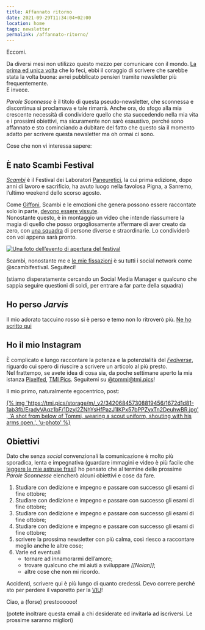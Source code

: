 ```yaml
---
title: Affannato ritorno
date: 2021-09-29T11:34:04+02:00
location: home
tags: newsletter
permalink: /affannato-ritorno/
---
```

Eccomi.

Da diversi mesi non utilizzo questo mezzo per comunicare con il mondo. [La prima ed unica volta](/la-volta-buona 'È la volta buona') che lo feci, ebbi il coraggio di scrivere che sarebbe stata la volta buona: avrei pubblicato pensieri tramite newsletter più frequentemente.  
E invece.

<cite>Parole Sconnesse</cite> è il titolo di questa pseudo-newsletter, che sconnessa e discontinua si proclamava e tale rimarrà. Anche ora, do sfogo alla mia crescente necessità di condividere quello che sta succedendo nella mia vita e i prossimi obiettivi, ma sicuramente non sarò esaustivo, perché sono affannato e sto cominciando a dubitare del fatto che questo sia il momento adatto per scrivere questa newsletter ma oh ormai ci sono.

Cose che non vi interessa sapere:

## È nato Scambi Festival

<cite>[Scambi](https://scambi.org 'Sito ufficiale di Scambi Festival')</cite> è il Festival dei Laboratori [Paneuretici](https://scambi.org/paneuretico 'Cosa vuol dire “paneuretico„'), la cui prima edizione, dopo anni di lavoro e sacrificio, ha avuto luogo nella favolosa Pigna, a Sanremo, l’ultimo weekend dello scorso agosto.

Come [Giffoni](https://tommi.space/cose#giffoni-film-festival 'Giffoni Film Festival fra le cose che faccio'), Scambi e le emozioni che genera possono essere raccontate solo in parte, <u>devono essere vissute</u>.  
Nonostante questo, è in montaggio un video che intende riassumere la magia di quello che posso orgogliosamente affermare di aver creato da zero, con [una squadra](https://scambi.org/chi-siamo 'Chi siamo - Scambi') di persone diverse e straordinarie. Lo condividerò con voi appena sarà pronto.

[![Una foto dell’evento di apertura del festival](https://buttondown.s3.amazonaws.com/images/61d9a3c2-1035-4267-a25c-3d59856ed6c2.jpg)](https://instagram.com/scambifestival)

Scambi, nonostante me e [le mie fissazioni](https://quitsocialmedia.club/tuffo 'Quit Social Media') è su tutti i social network come @scambifestival. Seguiteci!

(stiamo disperatamente cercando un Social Media Manager e qualcuno che sappia seguire questioni di soldi, per entrare a far parte della squadra)

## Ho perso <cite>Jarvis</cite>

Il mio adorato taccuino rosso si è perso e temo non lo ritroverò più.
[Ne ho scritto qui](https://tommi.space/jarvis 'Ode a Jarvis')

## Ho il mio Instagram

È complicato e lungo raccontare la potenza e la potenzialità del [*Fediverse*](https://it.wikipedia.org/wiki/Fediverso '“Fediverso„ su Wikipedia'), riguardo cui spero di riuscire a scrivere un articolo al più presto.  
Nel frattempo, se avete idea di cosa sia, da poche settimane aperto la mia istanza [Pixelfed](https://pixelfed.org 'Pixelfed official website'), [TMI Pics](https://tmi.pics 'TMI Pics'). Seguitemi su [@tommi@tmi.pics](https://tmi.pics/tommi '@tommi su TMI Pics')!

Il mio primo, naturalmente egocentrico, post:


<a href='https://tmi.pics/p/tommi/347321344124174340' target='_blank' title='A shot from below of Tommi, wearing a scout uniform, shouting with his arms open.'>
  {% img 'https://tmi.pics/storage/m/_v2/342068457308819456/1672d1d81-1ab3fb/EradyVAqz1bF/1Dzyl2ZNhYsHfPazJ1IKPx57bPPZyxTn2DeuhwBR.jpg', 'A shot from below of Tommi, wearing a scout uniform, shouting with his arms open.', 'u-photo' %}
</a>

## Obiettivi

Dato che senza *social* convenzionali la comunicazione è molto più sporadica, lenta e impegnativa (guardare immagini e video è più facile che [leggere le mie astruse frasi](https://tommi.space/Sono-innamorato '“Sono innamorato„ su tommi.space')) ho pensato che al termine delle prossime <cite>Parole Sconnesse</cite> elencherò alcuni obiettivi e cose da fare.

1. Studiare con dedizione e impegno e passare con successo gli esami di fine ottobre;
1. Studiare con dedizione e impegno e passare con successo gli esami di fine ottobre;
1. Studiare con dedizione e impegno e passare con successo gli esami di fine ottobre;
1. Studiare con dedizione e impegno e passare con successo gli esami di fine ottobre;
1. scrivere la prossima newsletter con più calma, così riesco a raccontare meglio anche le altre cose;
1. Varie ed eventuali
	- tornare ad innamorarmi dell’amore;
	- trovare qualcuno che mi aiuti a sviluppare <cite>[[Nolan]]</cite>;
	- altre cose che non mi ricordo.

Accidenti, scrivere qui è più lungo di quanto credessi. Devo correre perché sto per perdere il vaporetto per la [VIU](https://univiu.org 'Venice International University')!

Ciao,
a (forse) prestoooooo!

(potete inoltrare questa email a chi desiderate ed invitarlǝ ad iscriversi. Le prossime saranno migliori)
